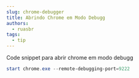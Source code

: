 ```yaml
---
slug: chrome-debugger
title: Abrindo Chrome em Modo Debugg
authors:
  - ruasbr
tags:
  - tip
---
```


Code snippet para abrir chrome em modo debugg

<!-- truncate -->

```powershell
start chrome.exe --remote-debugging-port=9222
```
